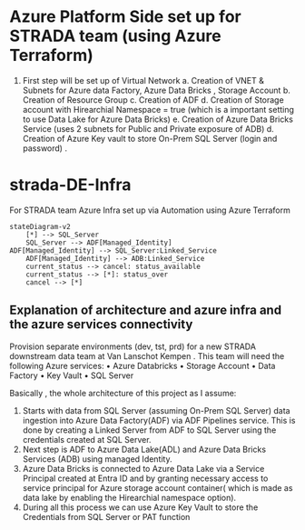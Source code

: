  # Azure Platform Side set up for STRADA team (using Azure Terraform)
1. First step will be set up of Virtual Network
    a. Creation of VNET & Subnets for Azure data Factory, Azure Data Bricks , Storage Account
    b. Creation of Resource Group
   c. Creation of ADF
   d. Creation of Storage account with Hirearchial Namespace = true (which is a important setting to use Data Lake for Azure Data Bricks)
   e. Creation of Azure Data Bricks Service (uses 2 subnets for Public and Private exposure of ADB)
   d. Creation of Azure Key vault to store On-Prem SQL Server (login and password) .



# strada-DE-Infra
For STRADA team Azure Infra set up via Automation using Azure Terraform


```mermaid
stateDiagram-v2
    [*] --> SQL_Server
    SQL_Server --> ADF[Managed_Identity]
ADF[Managed_Identity] --> SQL_Server:Linked_Service
    ADF[Managed_Identity] --> ADB:Linked_Service
    current_status --> cancel: status_available
    current_status --> [*]: status_over
    cancel --> [*]
```


## Explanation of architecture and azure infra and the azure services connectivity

Provision separate environments (dev, tst, prd) for a new STRADA downstream data team at Van Lanschot Kempen . This team will need the following Azure services:
•	Azure Databricks
•	Storage Account
•	Data Factory
•	Key Vault
•	SQL Server

Basically , the whole architecture of this project as I assume:

1. Starts with data from SQL Server (assuming On-Prem SQL Server) data ingestion into Azure Data Factory(ADF) via ADF Pipelines service. This is done by creating a Linked Server from ADF to SQL Server using the credentials created at SQL Server.
2. Next step is ADF to Azure Data Lake(ADL) and Azure Data Bricks Services (ADB) using managed Identity.
3. Azure Data Bricks is connected to Azure Data Lake via a Service Principal created at Entra ID and by granting necessary access to service principal for Azure storage account container( which is made as data lake by enabling the Hirearchial namespace option).
4. During all this process we can use Azure Key Vault to store the Credentials from SQL Server or PAT function

